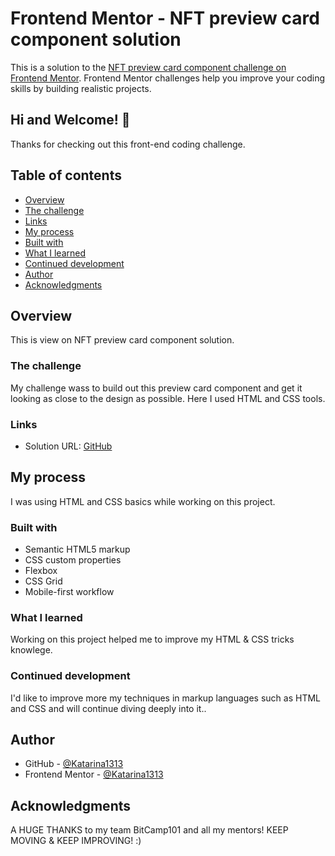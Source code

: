 # Frontend Mentor - NFT preview card component solution

This is a solution to the [NFT preview card component challenge on Frontend Mentor](https://www.frontendmentor.io/challenges/nft-preview-card-component-SbdUL_w0U). Frontend Mentor challenges help you improve your coding skills by building realistic projects. 

## Hi and Welcome! 👋
Thanks for checking out this front-end coding challenge.

## Table of contents

  - [Overview](#overview)
  - [The challenge](#the-challenge)
  - [Links](#links)
  - [My process](#my-process)
  - [Built with](#built-with)
  - [What I learned](#what-i-learned)
  - [Continued development](#continued-development)
  - [Author](#author)
  - [Acknowledgments](#acknowledgments)



## Overview
This is view on NFT preview card component solution.

### The challenge
My challenge wass to build out this preview card component and get it looking as close to the design as possible. Here I used HTML and CSS tools.

### Links

- Solution URL: [GitHub](https://github.com/)

## My process

I was using HTML and CSS basics while working on this project.

### Built with

- Semantic HTML5 markup
- CSS custom properties
- Flexbox
- CSS Grid
- Mobile-first workflow


### What I learned

Working on this project helped me to improve my HTML & CSS tricks knowlege.


### Continued development

I'd like to improve more my techniques in markup languages such as HTML and CSS and will continue diving deeply into it..


## Author

- GitHub - [@Katarina1313](https://github.com/)
- Frontend Mentor - [@Katarina1313](https://www.frontendmentor.io/profile/yourusername)


## Acknowledgments

A HUGE THANKS to my team BitCamp101 and all my mentors!
KEEP MOVING & KEEP IMPROVING! :)

